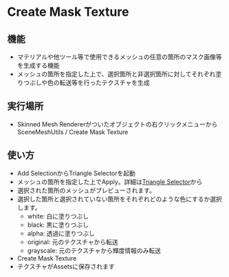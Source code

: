 # Create Mask Texture

## 機能
- マテリアルや他ツール等で使用できるメッシュの任意の箇所のマスク画像等を生成する機能
- メッシュの箇所を指定した上で、選択箇所と非選択箇所に対してそれぞれ塗りつぶしや色の転送等を行ったテクスチャを生成

## 実行場所
- Skinned Mesh Rendererがついたオブジェクトの右クリックメニューからSceneMeshUtils / Create Mask Texture

## 使い方
- Add SelectionからTriangle Selectorを起動
- メッシュの箇所を指定した上でApply。詳細は[Triangle Selector](../TriangleSelector)から
- 選択された箇所のメッシュがプレビューされます。
- 選択した箇所と選択されていない箇所をそれぞれどのような色にするか選択します。
    - white: 白に塗りつぶし
    - black: 黒に塗りつぶし
    - alpha: 透過に塗りつぶし
    - original: 元のテクスチャから転送
    - grayscale: 元のテクスチャから輝度情報のみ転送
- Create Mask Texture
- テクスチャがAssetsに保存されます
